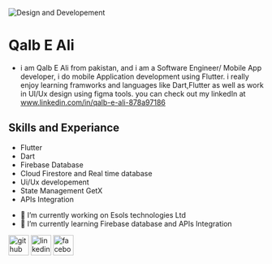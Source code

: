 
![Design and Developement](https://media-exp1.licdn.com/dms/image/D4D16AQHmYzkBh0pqXA/profile-displaybackgroundimage-shrink_200_800/0/1665767167370?e=1672876800&v=beta&t=BNLeJrt--xpPUYYl-Fl1O_ih9hVA2eiLXwhx7VuIYe4)

# Qalb E Ali

- i am Qalb E Ali from pakistan, and i am a Software Engineer/ Mobile App developer, i do mobile Application development using Flutter. i really enjoy learning framworks and languages like Dart,Flutter as well as work in UI/Ux design using figma tools. you can check out my linkedIn at www.linkedin.com/in/qalb-e-ali-878a97186

## Skills and Experiance
*  Flutter
*  Dart
*  Firebase Database
*  Cloud Firestore and Real time database
*  Ui/Ux developement
*  State Management GetX
*  APIs Integration

- 🔭 I’m currently working on Esols technologies Ltd 
- 🌱 I’m currently learning Firebase database and APIs Integration


[<img src='https://cdn.jsdelivr.net/npm/simple-icons@3.0.1/icons/github.svg' alt='github' height='40'>](https://github.com/https://github.com/qalbeali10/)  [<img src='https://cdn.jsdelivr.net/npm/simple-icons@3.0.1/icons/linkedin.svg' alt='linkedin' height='40'>](https://www.linkedin.com/in/www.linkedin.com/in/qalb-e-ali-878a97186/)  [<img src='https://cdn.jsdelivr.net/npm/simple-icons@3.0.1/icons/facebook.svg' alt='facebook' height='40'>](https://www.facebook.com/https://www.facebook.com/qalbeali10)  

